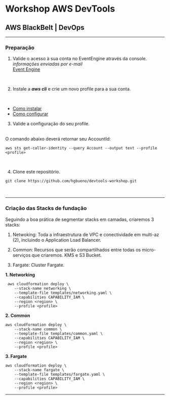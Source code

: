 # Workshop AWS DevTools
## AWS BlackBelt | DevOps


----

### **Preparação**

1. Valide o acesso à sua conta no EventEngine através da console. <br />
*informações enviadas por e-mail* <br />
[Event Engine](https://dashboard.eventengine.run/login)
<br />

2. Instale a ***aws cli*** e crie um novo profile para a sua conta.
<br />

* [Como instalar](https://docs.aws.amazon.com/cli/latest/userguide/install-cliv1.html)
* [Como configurar](https://docs.aws.amazon.com/cli/latest/userguide/cli-configure-files.html)

3. Valide a configuração do seu profile.
<br />
O comando abaixo deverá retornar seu AccountId:

```
aws sts get-caller-identity --query Account --output text --profile <profile>
```
<br />


4. Clone este repositório.
```
git clone https://github.com/hgbueno/devtools-workshop.git
```
<br />

----

### **Criação das Stacks de fundação**
Seguindo a boa prática de segmentar stacks em camadas, criaremos 3 stacks:
1. Netwoking: Toda a infraestrutura de VPC e conectividade em multi-az (2), incluindo o Application Load Balancer.

2. Common: Recursos que serão compartilhados entre todas os micro-serviços que criaremos. KMS e S3 Bucket.

3. Fargate: Cluster Fargate.


**1. Networking**
```
 aws cloudformation deploy \
    --stack-name networking \
    --template-file templates/networking.yaml \
    --capabilities CAPABILITY_IAM \
    --region <region> \
    --profile <profile>
```

**2. Common**
```
aws cloudformation deploy \
    --stack-name common \
    --template-file templates/common.yaml \
    --capabilities CAPABILITY_IAM \
    --region <region> \
    --profile <profile>
```
**3. Fargate**
```
aws cloudformation deploy \
    --stack-name fargate \
    --template-file templates/fargate.yaml \
    --capabilities CAPABILITY_IAM \
    --region <region> \
    --profile <profile>
```

----
